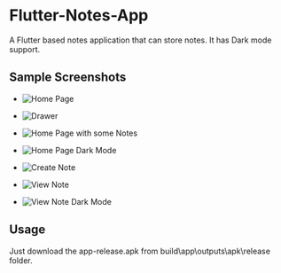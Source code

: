 # Flutter-Notes-App

A Flutter based notes application that can store notes. It has Dark mode support.

## Sample Screenshots

- ![Home Page](examples/Screenshot_1584958715.png)

- ![Drawer](examples/Screenshot_1584913559.png)

- ![Home Page with some Notes](examples/Screenshot_1584958861.png)

- ![Home Page Dark Mode](examples/Screenshot_1584958867.png)

- ![Create Note](examples/Screenshot_1584958819.png)

- ![View Note](examples/Screenshot_1584958876.png)

- ![View Note Dark Mode](examples/Screenshot_1584958872.png)

## Usage
Just download the app-release.apk from build\app\outputs\apk\release folder.